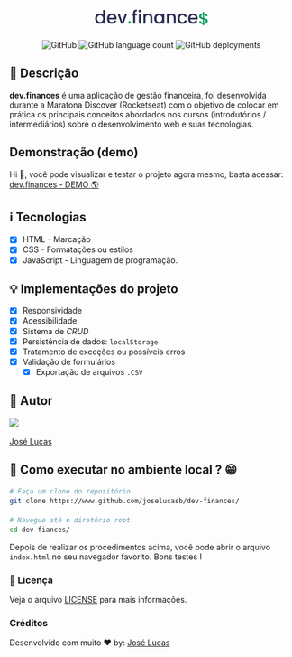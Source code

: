 <h1 align="center">
  <img src="./.github/logo.svg" alt="dev finances logo" height="28px" />
</h1>

<p align="center">
  <img alt="GitHub" src="https://img.shields.io/github/license/joselucasb/dev-finances?color=%2300be66&style=for-the-badge">
  
  <img alt="GitHub language count" src="https://img.shields.io/github/languages/count/joselucasb/dev-finances?color=%2300be66&style=for-the-badge">

  <img alt="GitHub deployments" src="https://img.shields.io/github/deployments/joselucasb/dev-finances/github-pages?color=%2300be66&style=for-the-badge">
</p>

## :book: Descrição

**dev.finances** é uma aplicação de gestão financeira, foi desenvolvida
durante a Maratona Discover (Rocketseat) com o objetivo de colocar
em prática os principais conceitos abordados nos cursos
(introdutórios / intermediários) sobre o desenvolvimento web e
suas tecnologias.

## Demonstração (demo)

Hi :wave:, você pode visualizar e testar o projeto agora mesmo, basta
acessar: [dev.finances - DEMO :earth_americas:](https://joselucasb.github.io/dev-finances)

## :information_source: Tecnologias

- [x] HTML - Marcação
- [x] CSS - Formatações ou estilos
- [x] JavaScript - Linguagem de programação.

## :bulb: Implementações do projeto

- [x] Responsividade
- [x] Acessibilidade
- [x] Sistema de _CRUD_
- [x] Persistência de dados: `localStorage`
- [x] Tratamento de exceções ou possíveis erros
- [x] Validação de formulários
  - [x] Exportação de arquivos `.CSV`

## :boy: Autor

[<img src="https://avatars.githubusercontent.com/u/74370960?v=4" width="80px;"/>](https://github.com/joselucasb)

[José Lucas](https://www.github.com/joselucasb)

## :wrench: Como executar no ambiente local ? :grin:

```bash
# Faça um clone do repositório
git clone https://www.github.com/joselucasb/dev-finances/

# Navegue até o diretório root
cd dev-fiances/
```

Depois de realizar os procedimentos acima, você pode abrir o
arquivo `index.html` no seu navegador favorito. Bons testes !

### :page_with_curl: Licença

Veja o arquivo [LICENSE](LICENSE) para mais informações.

### Créditos

Desenvolvido com muito :heart: by: [José Lucas](https://www.github.com/joselucasb)
